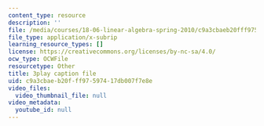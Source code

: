 ```yaml
---
content_type: resource
description: ''
file: /media/courses/18-06-linear-algebra-spring-2010/c9a3cbaeb20fff97597417db007f7e8e_QVKj3LADCnA.srt
file_type: application/x-subrip
learning_resource_types: []
license: https://creativecommons.org/licenses/by-nc-sa/4.0/
ocw_type: OCWFile
resourcetype: Other
title: 3play caption file
uid: c9a3cbae-b20f-ff97-5974-17db007f7e8e
video_files:
  video_thumbnail_file: null
video_metadata:
  youtube_id: null
---
```

